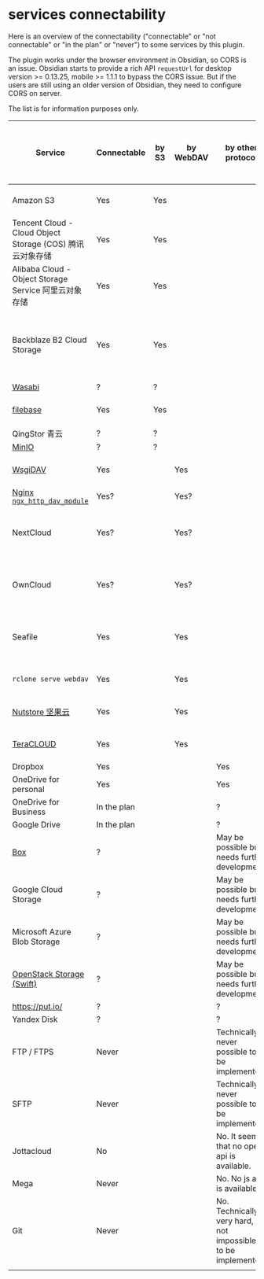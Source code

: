 # services connectability

Here is an overview of the connectability ("connectable" or "not connectable" or "in the plan" or "never") to some services by this plugin.

The plugin works under the browser environment in Obsidian, so CORS is an issue. Obsidian starts to provide a rich API `requestUrl` for desktop version >= 0.13.25, mobile >= 1.1.1 to bypass the CORS issue. But if the users are still using an older version of Obsidian, they need to configure CORS on server.

The list is for information purposes only.

| Service                                                                               | Connectable | by S3 | by WebDAV | by other protocol                                                | can bypass CORS issue in latest Obsidian | need CORS config in old Obsidian                 |
| ------------------------------------------------------------------------------------- | ----------- | ----- | --------- | ---------------------------------------------------------------- | ---------------------------------------- | ------------------------------------------------ |
| Amazon S3                                                                             | Yes         | Yes   |           |                                                                  | Yes                                      | [CORS config needed.](./s3_cors_configure.md)    |
| Tencent Cloud - Cloud Object Storage (COS) 腾讯云对象存储                             | Yes         | Yes   |           |                                                                  | Yes                                      | CORS config needed.                              |
| Alibaba Cloud - Object Storage Service 阿里云对象存储                                 | Yes         | Yes   |           |                                                                  | Yes                                      | CORS config needed.                              |
| Backblaze B2 Cloud Storage                                                            | Yes         | Yes   |           |                                                                  | Yes                                      | Its CORS rules doesn't allow no-http(s) origins. |
| [Wasabi](https://wasabi.com)                                                          | ?           | ?     |           |                                                                  |                                          |                                                  |
| [filebase](https://filebase.com/)                                                     | Yes         | Yes   |           |                                                                  | Yes                                      | CORS config needed.                              |
| QingStor 青云                                                                         | ?           | ?     |           |                                                                  |                                          |                                                  |
| [MinIO](https://min.io/)                                                              | ?           | ?     |           |                                                                  |                                          |                                                  |
| [WsgiDAV](https://github.com/mar10/wsgidav)                                           | Yes         |       | Yes       |                                                                  | Yes                                      | CORS rules can be set.                           |
| [Nginx `ngx_http_dav_module`](http://nginx.org/en/docs/http/ngx_http_dav_module.html) | Yes?        |       | Yes?      |                                                                  | Yes?                                     | ?                                                |
| NextCloud                                                                             | Yes?        |       | Yes?      |                                                                  | Yes?                                     | No CORS config by default.                       |
| OwnCloud                                                                              | Yes?        |       | Yes?      |                                                                  | Yes?                                     | No CORS config by default.                       |
| Seafile                                                                               | Yes         |       | Yes       |                                                                  | Yes?                                     | No CORS config by default.                       |
| `rclone serve webdav`                                                                 | Yes         |       | Yes       |                                                                  | Yes                                      | No CORS support.                                 |
| [Nutstore 坚果云](https://www.jianguoyun.com/)                                        | Yes         |       | Yes       |                                                                  | Yes                                      | No CORS support.                                 |
| [TeraCLOUD](https://teracloud.jp/en/)                                                 | Yes         |       | Yes       |                                                                  | Yes                                      | No CORS support.                                 |
| Dropbox                                                                               | Yes         |       |           | Yes                                                              |                                          |                                                  |
| OneDrive for personal                                                                 | Yes         |       |           | Yes                                                              |                                          |                                                  |
| OneDrive for Business                                                                 | In the plan |       |           | ?                                                                |                                          |                                                  |
| Google Drive                                                                          | In the plan |       |           | ?                                                                |                                          |                                                  |
| [Box](https://www.box.com/)                                                           | ?           |       |           | May be possible but needs further development.                   |                                          |                                                  |
| Google Cloud Storage                                                                  | ?           |       |           | May be possible but needs further development.                   |                                          |                                                  |
| Microsoft Azure Blob Storage                                                          | ?           |       |           | May be possible but needs further development.                   |                                          |                                                  |
| [OpenStack Storage (Swift)](https://github.com/openstack/swift)                       | ?           |       |           | May be possible but needs further development.                   |                                          |                                                  |
| https://put.io/                                                                       | ?           |       |           | ?                                                                |                                          |                                                  |
| Yandex Disk                                                                           | ?           |       |           | ?                                                                |                                          |                                                  |
| FTP / FTPS                                                                            | Never       |       |           | Technically never possible to be implemented.                    |                                          |                                                  |
| SFTP                                                                                  | Never       |       |           | Technically never possible to be implemented.                    |                                          |                                                  |
| Jottacloud                                                                            | No          |       |           | No. It seems that no open api is available.                      |                                          |                                                  |
| Mega                                                                                  | Never       |       |           | No. No js api is available.                                      |                                          |                                                  |
| Git                                                                                   | Never       |       |           | No. Technically very hard, if not impossible, to be implemented. |                                          |                                                  |
|                                                                                       |             |       |           |                                                                  |                                          |                                                  |
